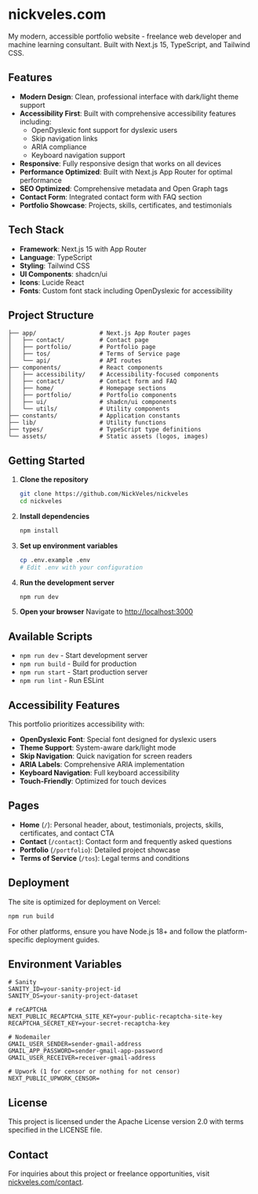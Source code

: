 # nickveles.com

My modern, accessible portfolio website - freelance web developer and machine learning consultant. Built with Next.js 15, TypeScript, and Tailwind CSS.

## Features

- **Modern Design**: Clean, professional interface with dark/light theme support
- **Accessibility First**: Built with comprehensive accessibility features including:
  - OpenDyslexic font support for dyslexic users
  - Skip navigation links
  - ARIA compliance
  - Keyboard navigation support
- **Responsive**: Fully responsive design that works on all devices
- **Performance Optimized**: Built with Next.js App Router for optimal performance
- **SEO Optimized**: Comprehensive metadata and Open Graph tags
- **Contact Form**: Integrated contact form with FAQ section
- **Portfolio Showcase**: Projects, skills, certificates, and testimonials

## Tech Stack

- **Framework**: Next.js 15 with App Router
- **Language**: TypeScript
- **Styling**: Tailwind CSS
- **UI Components**: shadcn/ui
- **Icons**: Lucide React
- **Fonts**: Custom font stack including OpenDyslexic for accessibility

## Project Structure

```
├── app/                  # Next.js App Router pages
│   ├── contact/          # Contact page
│   ├── portfolio/        # Portfolio page
│   ├── tos/              # Terms of Service page
│   └── api/              # API routes
├── components/           # React components
│   ├── accessibility/    # Accessibility-focused components
│   ├── contact/          # Contact form and FAQ
│   ├── home/             # Homepage sections
│   ├── portfolio/        # Portfolio components
│   ├── ui/               # shadcn/ui components
│   └── utils/            # Utility components
├── constants/            # Application constants
├── lib/                  # Utility functions
├── types/                # TypeScript type definitions
└── assets/               # Static assets (logos, images)
```

## Getting Started

1. **Clone the repository**
   ```bash
   git clone https://github.com/NickVeles/nickveles
   cd nickveles
   ```

2. **Install dependencies**
   ```bash
   npm install
   ```

3. **Set up environment variables**
   ```bash
   cp .env.example .env
   # Edit .env with your configuration
   ```

4. **Run the development server**
   ```bash
   npm run dev
   ```

5. **Open your browser**
   Navigate to [http://localhost:3000](http://localhost:3000)

## Available Scripts

- `npm run dev` - Start development server
- `npm run build` - Build for production
- `npm run start` - Start production server
- `npm run lint` - Run ESLint

## Accessibility Features

This portfolio prioritizes accessibility with:

- **OpenDyslexic Font**: Special font designed for dyslexic users
- **Theme Support**: System-aware dark/light mode
- **Skip Navigation**: Quick navigation for screen readers
- **ARIA Labels**: Comprehensive ARIA implementation
- **Keyboard Navigation**: Full keyboard accessibility
- **Touch-Friendly**: Optimized for touch devices

## Pages

- **Home** (`/`): Personal header, about, testimonials, projects, skills, certificates, and contact CTA
- **Contact** (`/contact`): Contact form and frequently asked questions
- **Portfolio** (`/portfolio`): Detailed project showcase
- **Terms of Service** (`/tos`): Legal terms and conditions

## Deployment

The site is optimized for deployment on Vercel:

```bash
npm run build
```

For other platforms, ensure you have Node.js 18+ and follow the platform-specific deployment guides.

## Environment Variables

```
# Sanity
SANITY_ID=your-sanity-project-id
SANITY_DS=your-sanity-project-dataset

# reCAPTCHA
NEXT_PUBLIC_RECAPTCHA_SITE_KEY=your-public-recaptcha-site-key
RECAPTCHA_SECRET_KEY=your-secret-recaptcha-key

# Nodemailer
GMAIL_USER_SENDER=sender-gmail-address
GMAIL_APP_PASSWORD=sender-gmail-app-password 
GMAIL_USER_RECEIVER=receiver-gmail-address

# Upwork (1 for censor or nothing for not censor)
NEXT_PUBLIC_UPWORK_CENSOR=
```

## License

This project is licensed under the Apache License version 2.0 with terms specified in the LICENSE file.

## Contact

For inquiries about this project or freelance opportunities, visit [nickveles.com/contact](https://nickveles.com/contact).